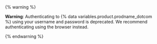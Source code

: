  {% warning %}

  **Warning**: Authenticating to {% data variables.product.prodname_dotcom %} using your username and password is deprecated. We recommend authenticating using the browser instead.

  {% endwarning %}
